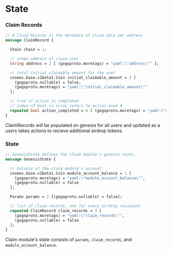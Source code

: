 <!--
order: 2
-->

# State

### Claim Records

```protobuf
// A Claim Records is the metadata of claim data per address
message ClaimRecord {

  Chain chain = 1;

  // arkeo address of claim user
  string address = 2 [ (gogoproto.moretags) = "yaml:\"address\"" ];

  // total initial claimable amount for the user
  cosmos.base.v1beta1.Coin initial_claimable_amount = 3 [
    (gogoproto.nullable) = false,
    (gogoproto.moretags) = "yaml:\"initial_claimable_amount\""
  ];

  // true if action is completed
  // index of bool in array refers to action enum #
  repeated bool action_completed = 4 [ (gogoproto.moretags) = "yaml:\"action_completed\"" ];
}
```

ClaimRecords will be populated on genesis for all users and updated as a users takes actions to recieve additional airdrop tokens.

### State

```protobuf
// GenesisState defines the claim module's genesis state.
message GenesisState {

  // balance of the claim module's account
  cosmos.base.v1beta1.Coin module_account_balance = 1 [
    (gogoproto.moretags) = "yaml:\"module_account_balance\"",
    (gogoproto.nullable) = false
  ];

  Params params = 2 [(gogoproto.nullable) = false];

  // list of claim records, one for every airdrop recipient
  repeated ClaimRecord claim_records = 3 [
    (gogoproto.moretags) = "yaml:\"claim_records\"",
    (gogoproto.nullable) = false
  ];
}
```

Claim module's state consists of `params`, `claim_records`, and `module_account_balance`.

